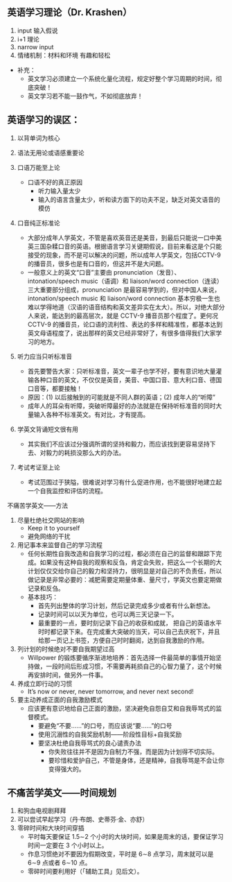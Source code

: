 ## 英语学习理论（Dr. Krashen）
1. input 输入假说
2. i+1 理论
3. narrow input
4. 情绪机制：材料和环境 有趣和轻松

* 补充：
  * 英文学习必须建立一个系统化量化流程，规定好整个学习周期的时间，彻底突破！
  * 英文学习若不能一鼓作气，不如彻底放弃！

## 英语学习的误区：
1. 以背单词为核心
2. 语法无用论或语感重要论
3. 口语万能至上论
    * 口语不好的真正原因
      * 听力输入量太少
      * 输入的语言含量太少，听和读方面下的功夫不足，缺乏对英文语音的模仿
4. 口音纯正标准论
    * 大部分成年人学英文，不管是喜欢英音还是美音，到最后只能说一口中美英三国杂糅口音的英语。根据语言学习关键期假说，目前来看这是个只能接受的现象，而不是可以解决的问题，所以成年人学英文，包括CCTV-9的播音员，很多也是有口音的，但这并不是大问题。
    * 一般意义上的英文“口音”主要由 pronunciation（发音）、intonation/speech music（语调）和 liaison/word connection（连读）三大重要部分组成，pronunciation 是最容易学到的，但对中国人来说，intonation/speech music 和 liaison/word connection 基本穷极一生也难以学得地道（汉语的语音结构和英文差异实在太大）。所以，对绝大部分人来说，能达到的最高层次，就是 CCTV-9 播音员那个程度了。更何况 CCTV-9 的播音员，论口语的流利性、表达的多样和精准性，都基本达到英文母语程度了，说出那样的英文已经非常好了，有很多值得我们大家学习的地方。
5. 听力应当只听标准音
    * 首先要警告大家：只听标准音，英文一辈子也学不好，要有意识地大量灌输各种口音的英文，不仅仅是英音，美音、中国口音、意大利口音、德国口音等，都要接触！
    * 原因：(1) 以后接触到的可能就是不同人群的英语；(2) 成年人的“听障”
    * 成年人的耳朵有听障，突破听障最好的办法就是在保持听标准音的同时大量输入各种不标准英文。有对比，才有提高。

6. 学英文背诵短文很有用
    * 其实我们不应该过分强调所谓的坚持和毅力，而应该找到更容易坚持下去、对毅力的耗损没那么大的办法。
7. 考试考证至上论
    * 考试范围过于狭隘，很难说对学习有什么促进作用，也不能很好地建立起一个自我监控和评估的流程。

不痛苦学英文——方法
1. 尽量杜绝社交网站的影响
    * Keep it to yourself
    * 避免网络的干扰
2. 用记事本来监督自己的学习流程
    * 任何长期性自我改造和自我学习的过程，都必须在自己的监督和跟踪下完成。如果没有这种自我的观察和反刍，肯定会失败，把这么一个长期的大计划仅仅交给你自己的毅力和坚持力，很明显是对自己的不负责任，所以做记录是非常必要的：减肥需要定期量体重、量尺寸，学英文也要定期做记录和反刍。
    * 基本技巧：
      * 首先列出整体的学习计划，然后记录完成多少或者有什么新想法。
      * 记录时间可以以天为单位，也可以两三天记录一下。
      * 最重要的一点，要时刻记录下自己的收获和成就， 把自己的英语水平时时都记录下来。在完成重大突破的当天，可以自己去庆祝下，并且给那一页记上书签，方便自己时时翻阅，达到自我激励的作用。
3. 列计划的时候绝对不要自我期望过高
    * Willpower 的锻炼要循序渐进地培养：首先选择一件最简单的事情开始坚持做，一段时间后形成习惯，不需要再耗损自己的心智力量了，这个时候再安排时间，做另外一件事。
4. 养成立即行动的习惯
    * It’s now or never, never tomorrow, and never next second!
5. 要主动养成正面的自我激励模式
    * 应该更有意识地给自己正面的激励，坚决避免自怨自艾和自我辱骂式的监督模式。
      * 要避免“不要……”的口号，而应该说“要……”的口号
      * 使用沉溺性的自我奖励机制——阶段性目标+自我奖励
      * 要坚决杜绝自我辱骂式的良心谴责办法
        * 你失败往往并不是因为自制力不强，而是因为计划得不切实际。
        * 要珍惜和爱护自己，不管是身体，还是精神，自我辱骂是不会让你变得强大的。

## 不痛苦学英文——时间规划

1. 和狗血电视剧拜拜
2. 可以尝试早起学习（丹·布朗、史蒂芬·金、亦舒）
3. 零碎时间和大块时间穿插
    * 平时每天要保证 1.5∼2 个小时的大块时间，如果是周末的话，要保证学习时间一定要在 3 个小时以上。
    * 作息习惯绝对不要因为假期改变，平时是 6∼8 点学习，周末就可以是 6∼9 点或者 6∼10 点。
    * 零碎时间要利用好（「辅助工具」见后文）。
